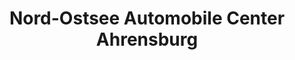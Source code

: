 ---
title: "Nord-Ostsee Automobile Center Ahrensburg"
url: /ahrensburg/nord-ostsee-automobile-center-ahrensburg/
shop: Autohaus
---